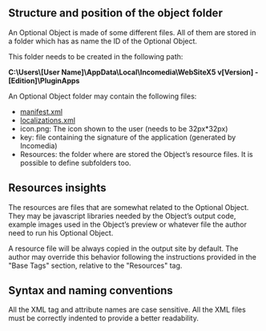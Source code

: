 

## Structure and position of the object folder

An Optional Object is made of some different files. All of them are stored in a folder which has as name the ID of the Optional Object.

This folder needs to be created in the following path:

**C:\Users\\[User Name]\AppData\Local\Incomedia\WebSiteX5 v[Version] - [Edition]\PluginApps**

An Optional Object folder may contain the following files:

* [manifest.xml](manifest-xml.md)
* [localizations.xml](localizations-xml.md)
* icon.png: The icon shown to the user (needs to be 32px*32px)
* key: file containing the signature of the application (generated by Incomedia)
* Resources: the folder where are stored the Object’s resource files. It is possible to define subfolders too.

## Resources insights

The resources are files that are somewhat related to the Optional Object. They may be javascript libraries needed by the Object’s output code, example images used in the Object’s preview or whatever file the author need to run his Optional Object.

A resource file will be always copied in the output site by default. The author may override this behavior following the instructions provided in the "Base Tags" section, relative to the "Resources" tag.

## Syntax and naming conventions

All the XML tag and attribute names are case sensitive.
All the XML files must be correctly indented to provide a better readability.